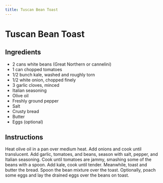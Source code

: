 ```yaml
---
title: Tuscan Bean Toast
---
```

# Tuscan Bean Toast

## Ingredients

- 2 cans white beans (Great Northern or cannelini)
- 1 can chopped tomatoes
- 1/2 bunch kale, washed and roughly torn
- 1/2 white onion, chopped finely
- 3 garlic cloves, minced
- Italian seasoning
- Olive oil
- Freshly ground pepper
- Salt
- Crusty bread
- Butter
- Eggs (optional)

## Instructions

Heat olive oil in a pan over medium heat. Add onions and cook until translucent. Add garlic, tomatoes, and beans, season with salt, pepper, and Italian seasoning. Cook until tomatoes are jammy, smashing some of the beans with a spoon. Add kale, cook until tender.
Meanwhile, toast and butter the bread. Spoon the bean mixture over the toast.
Optionally, poach some eggs and lay the drained eggs over the beans on toast.
